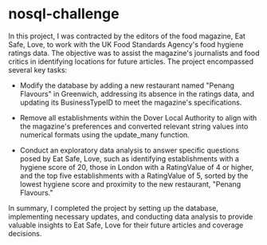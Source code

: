 # nosql-challenge

In this project, I was contracted by the editors of the food magazine, Eat Safe, Love, to work with the UK Food Standards Agency's food hygiene ratings data. The objective was to assist the magazine's journalists and food critics in identifying locations for future articles. The project encompassed several key tasks:

- Modify the database by adding a new restaurant named "Penang Flavours" in Greenwich, addressing its absence in the ratings data, and updating its BusinessTypeID to meet the magazine's specifications.

- Remove all establishments within the Dover Local Authority to align with the magazine's preferences and converted relevant string values into numerical formats using the update_many function.

- Conduct an exploratory data analysis to answer specific questions posed by Eat Safe, Love, such as identifying establishments with a hygiene score of 20, those in London with a RatingValue of 4 or higher, and the top five establishments with a RatingValue of 5, sorted by the lowest hygiene score and proximity to the new restaurant, "Penang Flavours."

In summary, I completed the project by setting up the database, implementing necessary updates, and conducting data analysis to provide valuable insights to Eat Safe, Love for their future articles and coverage decisions.
